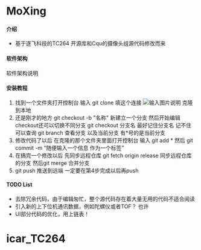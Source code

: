 # MoXing

#### 介绍

- 基于逐飞科技的TC264 开源库和Cqu的摄像头组源代码修改而来

#### 软件架构

软件架构说明


#### 安装教程

1.  找到一个文件夹打开控制台 输入 git clone 填这个连接 ![输入图片说明](https://foruda.gitee.com/images/1686829661673267569/eabbb661_9984696.png "屏幕截图") 克隆到本地
2. 还是刚才的地方 git checkout -b "名称" 新建立一个分支 然后开始编辑 checkout还可以切换不同分支 git checkout 分支名 最好记住分支名 记不住可以查询 git branch 查看分支 以及当前分支 有*号的是当前分支 
3. 修改代码了以后 在克隆的那个文件夹里面打开控制台 输入 git add * 然后 git commit -m “随便输入一个信息 作为一个标签” 
4. 在搞完一个修改以后 先同步远程仓库 git fetch origin release 同步远程仓库的分支 然后git merge 合并分支 
5. git push 推送到远端 一定要在第4步完成以后再push  


#### TODO List

- 去除冗余代码，由于编辑匆忙，整个源代码存在着大量无用的代码不适合阅读
- 引入新的上下位机通讯数据，例如陀螺仪或者TOF？ 也许
- UI部分代码的优化，用上链表！



# icar_TC264

